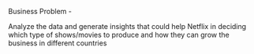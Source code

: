 Business Problem - 

Analyze the data and generate insights that could help Netflix in deciding which type of shows/movies to produce and how they can grow the business in different countries
